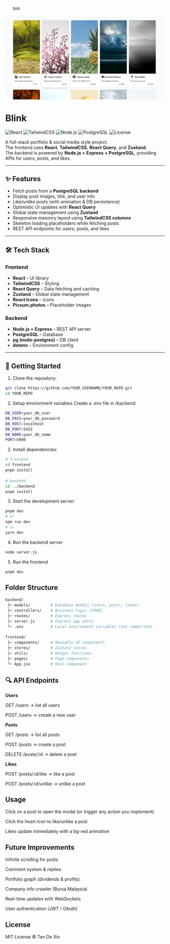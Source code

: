 ![Post Viewer Screenshot](./screenshots/post-viewer.png)

# Blink
![React](https://img.shields.io/badge/React-61DAFB?logo=react&logoColor=white)
![TailwindCSS](https://img.shields.io/badge/TailwindCSS-38B2AC?logo=tailwind-css&logoColor=white)
![Node.js](https://img.shields.io/badge/Node.js-339933?logo=node.js&logoColor=white)
![PostgreSQL](https://img.shields.io/badge/PostgreSQL-4169E1?logo=postgresql&logoColor=white)
![License](https://img.shields.io/badge/License-MIT-green)

A full-stack portfolio & social media style project.  
The frontend uses **React**, **TailwindCSS**, **React Query**, and **Zustand**.  
The backend is powered by **Node.js + Express + PostgreSQL**, providing APIs for users, posts, and likes.  

---

## ✨ Features

- Fetch posts from a **PostgreSQL backend**  
- Display post images, title, and user info  
- Like/unlike posts (with animation & DB persistence)  
- Optimistic UI updates with **React Query**  
- Global state management using **Zustand**  
- Responsive masonry layout using **TailwindCSS columns**  
- Skeleton loading placeholders while fetching posts  
- REST API endpoints for users, posts, and likes  

---

## 🛠 Tech Stack

### Frontend
- **React** – UI library  
- **TailwindCSS** – Styling  
- **React Query** – Data fetching and caching  
- **Zustand** – Global state management  
- **React Icons** – Icons  
- **Picsum.photos** – Placeholder images  

### Backend
- **Node.js + Express** – REST API server  
- **PostgreSQL** – Database  
- **pg (node-postgres)** – DB client  
- **dotenv** – Environment config  

---

## 🚀 Getting Started
1. Clone the repository:

```bash
git clone https://github.com/YOUR_USERNAME/YOUR_REPO.git
cd YOUR_REPO
```
2. Setup environment variables
Create a .env file in /backend:
```bash
DB_USER=your_db_user
DB_PASS=your_db_password
DB_HOST=localhost
DB_PORT=5432
DB_NAME=your_db_name
PORT=5000

```
2. Install dependencies:

```bash
# frontend
cd frontend
pnpm install

# backend
cd ../backend
pnpm install

```
3. Start the development server:
```bash
pnpm dev
# or
npm run dev
# or
yarn dev
```

4. Run the backend server
```bash
node server.js
```
5. Run the frontend
```bash
pnpm dev
```
## Folder Structure
```bash
backend/
 ├─ models/         # Database models (users, posts, likes)
 ├─ controllers/    # Business logic (CRUD)
 ├─ routes/         # Express routes
 ├─ server.js       # Express app entry
 └─ .env            # Local environment variables (not committed)

frontend/
 ├─ components/     # Reusable UI components
 ├─ stores/         # Zustand stores
 ├─ utils/          # Helper functions
 ├─ pages/          # Page components
 └─ App.jsx         # Root component
```
## 🔍 API Endpoints
**Users**

GET /users → list all users

POST /users → create a new user

**Posts**

GET /posts → list all posts

POST /posts → create a post

DELETE /posts/:id → delete a post

**Likes**

POST /posts/:id/like → like a post

POST /posts/:id/unlike → unlike a post

## Usage
Click on a post to open the modal (or trigger any action you implement)

Click the heart icon to like/unlike a post

Likes update immediately with a bg-red animation

## Future Improvements
 Infinite scrolling for posts

 Comment system & replies

 Portfolio graph (dividends & profits)

 Company info crawler (Bursa Malaysia)

 Real-time updates with WebSockets

 User authentication (JWT / OAuth)

## License
MIT License © Tan De Xin
